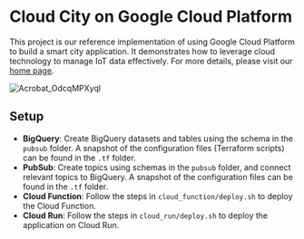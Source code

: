 # Cloud City on Google Cloud Platform

This project is our reference implementation of using Google Cloud Platform to build a smart city application. It demonstrates how to leverage cloud technology to manage IoT data effectively. For more details, please visit our [home page](https://github.com/BayAreaCloudCity).


![Acrobat_OdcqMPXyql](https://github.com/BayAreaCloudCity/gcp/assets/12138874/3230853e-6441-4a26-8f09-8b4fdb5ac21b)



## Setup

- **BigQuery**: Create BigQuery datasets and tables using the schema in the `pubsub` folder. A snapshot of the configuration files (Terraform scripts) can be found in the `.tf` folder.
- **PubSub**: Create topics using schemas in the `pubsub` folder, and connect relevant topics to BigQuery. A snapshot of the configuration files can be found in the `.tf` folder.
- **Cloud Function**: Follow the steps in `cloud_function/deploy.sh` to deploy the Cloud Function.
- **Cloud Run**: Follow the steps in `cloud_run/deploy.sh` to deploy the application on Cloud Run.
